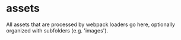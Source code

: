 # assets

All assets that are processed by webpack loaders go here, optionally organized with subfolders (e.g. 'images').
